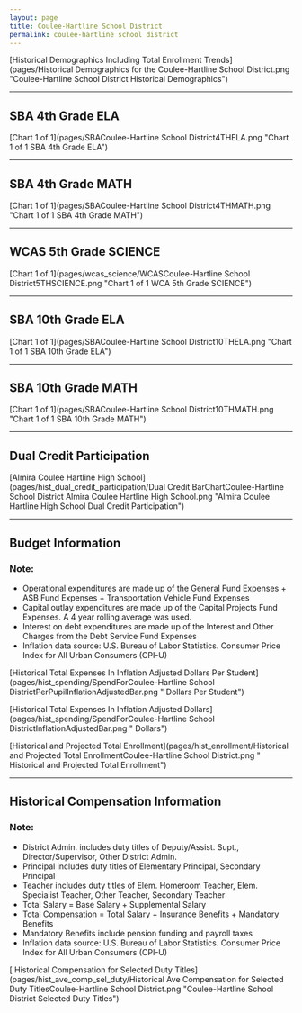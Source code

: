 ```yaml
---
layout: page
title: Coulee-Hartline School District
permalink: coulee-hartline school district
---
```



[Historical Demographics Including Total Enrollment Trends](pages/Historical Demographics for the Coulee-Hartline School District.png "Coulee-Hartline School District Historical Demographics")

___

## SBA 4th Grade ELA

[Chart 1 of 1](pages/SBACoulee-Hartline School District4THELA.png "Chart 1 of 1 SBA 4th Grade ELA")


___

## SBA 4th Grade MATH

[Chart 1 of 1](pages/SBACoulee-Hartline School District4THMATH.png "Chart 1 of 1 SBA 4th Grade MATH")


___

## WCAS 5th Grade SCIENCE

[Chart 1 of 1](pages/wcas_science/WCASCoulee-Hartline School District5THSCIENCE.png "Chart 1 of 1 WCA 5th Grade SCIENCE")


___

## SBA 10th Grade ELA

[Chart 1 of 1](pages/SBACoulee-Hartline School District10THELA.png "Chart 1 of 1 SBA 10th Grade ELA")


___

## SBA 10th Grade MATH

[Chart 1 of 1](pages/SBACoulee-Hartline School District10THMATH.png "Chart 1 of 1 SBA 10th Grade MATH")


___

## Dual Credit Participation

[Almira Coulee Hartline High School](pages/hist_dual_credit_participation/Dual Credit BarChartCoulee-Hartline School District Almira Coulee Hartline High School.png "Almira Coulee Hartline High School Dual Credit Participation")


___

## Budget Information
### Note:
- Operational expenditures are made up of the General Fund Expenses + ASB Fund Expenses + Transportation Vehicle Fund Expenses
- Capital outlay expenditures are made up of the Capital Projects Fund Expenses. A 4 year rolling average was used.
- Interest on debt expenditures are made up of the Interest and Other Charges from the Debt Service Fund Expenses
- Inflation data source: U.S. Bureau of Labor Statistics. Consumer Price Index for All Urban Consumers (CPI-U)

[Historical Total Expenses In Inflation Adjusted Dollars Per Student](pages/hist_spending/SpendForCoulee-Hartline School DistrictPerPupilInflationAdjustedBar.png " Dollars Per Student")

[Historical Total Expenses In Inflation Adjusted Dollars](pages/hist_spending/SpendForCoulee-Hartline School DistrictInflationAdjustedBar.png " Dollars")

[Historical and Projected Total Enrollment](pages/hist_enrollment/Historical and Projected Total EnrollmentCoulee-Hartline School District.png " Historical and Projected Total Enrollment")


___

## Historical Compensation Information
### Note:
- District Admin. includes duty titles of Deputy/Assist. Supt., Director/Supervisor, Other District Admin.
- Principal includes duty titles of Elementary Principal, Secondary Principal
- Teacher includes duty titles of Elem. Homeroom Teacher, Elem. Specialist Teacher, Other Teacher, Secondary Teacher
- Total Salary = Base Salary + Supplemental Salary
- Total Compensation = Total Salary + Insurance Benefits + Mandatory Benefits
- Mandatory Benefits include pension funding and payroll taxes
- Inflation data source: U.S. Bureau of Labor Statistics. Consumer Price Index for All Urban Consumers (CPI-U)

[ Historical Compensation for Selected Duty Titles](pages/hist_ave_comp_sel_duty/Historical Ave Compensation for Selected Duty TitlesCoulee-Hartline School District.png "Coulee-Hartline School District Selected Duty Titles")


